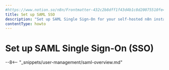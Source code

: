 ```yaml
---
#https://www.notion.so/n8n/Frontmatter-432c2b8dff1f43d4b1c8d20075510fe4
title: Set up SAML SSO
description: "Set up SAML Single Sign-On for your self-hosted n8n instance."
contentType: howto
---
```


# Set up SAML Single Sign-On (SSO)

--8<-- "_snippets/user-management/saml-overview.md"
